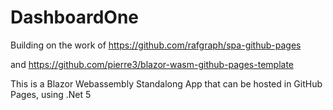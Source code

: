 # DashboardOne

Building on the work of 
https://github.com/rafgraph/spa-github-pages

and 
https://github.com/pierre3/blazor-wasm-github-pages-template

This is a Blazor Webassembly Standalong App that can be hosted in GitHub Pages, using .Net 5 
